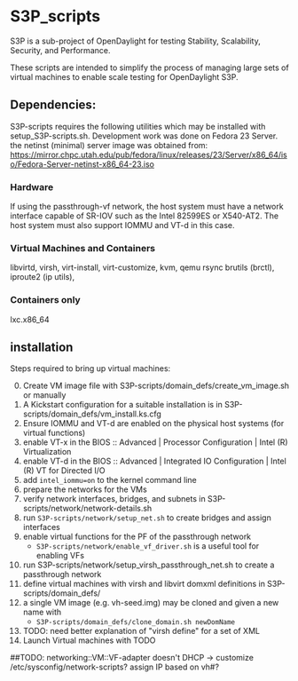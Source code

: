 # S3P_scripts

S3P is a sub-project of OpenDaylight for testing Stability, Scalability,
Security, and Performance.

These scripts are intended to simplify the process of managing large sets of
virtual machines to enable scale testing for OpenDaylight S3P.

## Dependencies: 
S3P-scripts requires the following utilities which may be installed with setup_S3P-scripts.sh.
Development work was done on Fedora 23 Server.
the netinst (minimal) server image was obtained from:
https://mirror.chpc.utah.edu/pub/fedora/linux/releases/23/Server/x86_64/iso/Fedora-Server-netinst-x86_64-23.iso

### Hardware
If using the passthrough-vf network, the host system must have a network 
interface capable of SR-IOV such as the Intel 82599ES or X540-AT2.
The host system must also support IOMMU and VT-d in this case.

### Virtual Machines and Containers
libvirtd, virsh, virt-install, virt-customize, kvm, qemu
rsync
brutils (brctl), iproute2 (ip utils), 

### Containers only
lxc.x86_64

## installation
Steps required to bring up virtual machines:

0. Create VM image file with S3P-scripts/domain_defs/create_vm_image.sh or manually
  1. A Kickstart configuration for a suitable installation is in S3P-scripts/domain_defs/vm_install.ks.cfg
1. Ensure IOMMU and VT-d are enabled on the physical host systems (for virtual functions)
  1. enable VT-x in the BIOS :: Advanced | Processor Configuration | Intel (R) Virtualization
  2. enable VT-d in the BIOS :: Advanced | Integrated IO Configuration | Intel (R) VT for Directed I/O
  3. add `intel_iommu=on` to the kernel command line
2. prepare the networks for the VMs
  1. verify network interfaces, bridges, and subnets in S3P-scripts/network/network-details.sh
  2. run `S3P-scripts/network/setup_net.sh` to create bridges and assign interfaces
  3. enable virtual functions for the PF of the passthrough network
	  * `S3P-scripts/network/enable_vf_driver.sh` is a useful tool for enabling VFs
  4. run S3P-scripts/network/setup_virsh_passthrough_net.sh to create a passthrough network
3. define virtual machines with virsh and libvirt domxml definitions in S3P-scripts/domain_defs/
  1. a single VM image (e.g. vh-seed.img) may be cloned and given a new name with 
	  * `S3P-scripts/domain_defs/clone_domain.sh newDomName`
  2. TODO: need better explanation of "virsh define" for a set of XML
4.  Launch Virtual machines with TODO


##TODO:
networking::VM::VF-adapter doesn't DHCP -> customize /etc/sysconfig/network-scripts? assign IP based on vh#?

